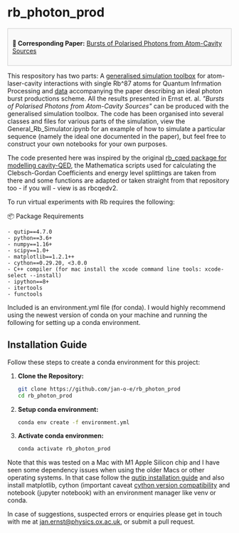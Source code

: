 # rb_photon_prod
<div style="border: 1px solid #ccc; padding: 10px; background-color: #f9f9f9;">
    <p><strong>📄 Corresponding Paper:</strong> <a href="https://arxiv.org/abs/2305.04899">Bursts of Polarised Photons from Atom-Cavity Sources</a></p>
</div>

This respository has two parts: A [generalised simulation toolbox](./Source_Code) for atom-laser-cavity interactions with single Rb^87 atoms for Quantum Infrmation Processing and [data](./Plots) accompanying the paper describing an ideal photon burst productions scheme. All the results presented in Ernst et. al. *"Bursts of Polarised Photons from Atom-Cavity Sources"* can be produced with the generalised simulation toolbox. The code has been organised into several classes and files for various parts of the simulation, view the General_Rb_Simulator.ipynb for an example of how to simulate a particular sequence (namely the ideal one documented in the paper), but feel free to construct your own notebooks for your own purposes.

The code presented here was inspired by the original [rb_cqed package for modelling cavity-QED](https://github.com/tomdbar/rb-cqed), the Mathematica scripts used for calculating the Clebsch-Gordan Coefficients and energy level splittings are taken from there and some functions are adapted or taken straight from that repository too - if you will - view is as rbcqedv2.

To run virtual experiments with Rb requires the following:
<summary>📦 Package Requirements</summary>

```plaintext
- qutip==4.7.0
- python==3.6+
- numpy==1.16+
- scipy==1.0+
- matplotlib==1.2.1++
- cython==0.29.20, <3.0.0
- C++ compiler (for mac install the xcode command line tools: xcode-select --install)
- ipython==8+
- itertools
- functools
```
Included is an environment.yml file (for conda). I would highly recommend using the newest version of conda on your machine and running the following for setting up a conda environment.

## Installation Guide

Follow these steps to create a conda environment for this project:

1. **Clone the Repository:**
   ```bash
   git clone https://github.com/jan-o-e/rb_photon_prod
   cd rb_photon_prod
2. **Setup conda environment:**
   ```bash
   conda env create -f environment.yml
3. **Activate conda environmen:**
   ```bash
   conda activate rb_photon_prod

Note that this was tested on a Mac with M1 Apple Silicon chip and I have seen some dependency issues when using the older Macs or other operating systems. In that case follow the [qutip installation guide](https://qutip.org/docs/latest/installation.html) and also install matplotlib, cython (important caveat [cython version compatibility](https://github.com/qutip/qutip/issues/2198) and notebook (jupyter notebook) with an environment manager like venv or conda.

In case of suggestions, suspected errors or enquiries please get in touch with me at jan.ernst@physics.ox.ac.uk, or submit a pull request.
